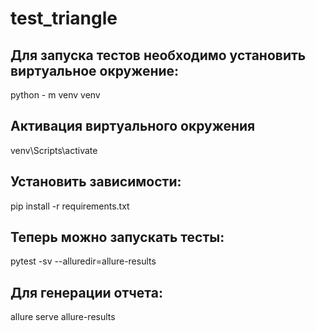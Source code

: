 # test_triangle


## Для запуска тестов необходимо установить виртуальное окружение:
python - m venv venv
## Активация виртуального окружения
venv\Scripts\activate

## Установить зависимости: 
pip install -r requirements.txt

## Теперь можно запускать тесты:
pytest -sv --alluredir=allure-results

## Для генерации отчета:
allure serve allure-results


